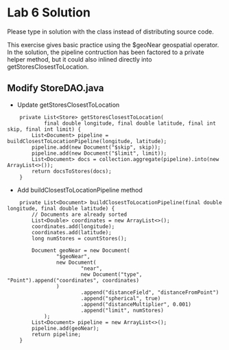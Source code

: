 Lab 6 Solution
==============

Please type in solution with the class instead of distributing source code.

This exercise gives basic practice using the $geoNear geospatial
operator. In the solution, the pipeline contruction has been factored
to a private helper method, but it could also inlined directly into
getStoresClosestToLocation.


Modify StoreDAO.java
--------------------

- Update getStoresClosestToLocation

```
    private List<Store> getStoresClosestToLocation(
            final double longitude, final double latitude, final int skip, final int limit) {
        List<Document> pipeline = buildClosestToLocationPipeline(longitude, latitude);
        pipeline.add(new Document("$skip", skip));
        pipeline.add(new Document("$limit", limit));
        List<Document> docs = collection.aggregate(pipeline).into(new ArrayList<>());
        return docsToStores(docs);
    }
```

- Add buildClosestToLocationPipeline method

```
    private List<Document> buildClosestToLocationPipeline(final double longitude, final double latitude) {
        // Documents are already sorted
        List<Double> coordinates = new ArrayList<>();
        coordinates.add(longitude);
        coordinates.add(latitude);
        long numStores = countStores();

        Document geoNear = new Document(
                "$geoNear",
                new Document(
                        "near",
                        new Document("type", "Point").append("coordinates", coordinates)
                )
                        .append("distanceField", "distanceFromPoint")
                        .append("spherical", true)
                        .append("distanceMultiplier", 0.001)
                        .append("limit", numStores)
            );
        List<Document> pipeline = new ArrayList<>();
        pipeline.add(geoNear);
        return pipeline;
    }
```




